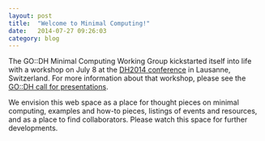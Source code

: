 ```yaml
---
layout: post
title:  "Welcome to Minimal Computing!"
date:   2014-07-27 09:26:03
category: blog
---
```


The GO::DH Minimal Computing Working Group kickstarted itself into life with a workshop on  July 8 at the [DH2014 conference](http://dh2014.org) in Lausanne, Switzerland. For more information about that workshop, please see the [GO::DH call for presentations](http://www.globaloutlookdh.org/working-groups/minimal-computing/kickstart-workshop/).

We envision this web space as a place for thought pieces on minimal computing, examples and how-to pieces, listings of events and resources, and as a place to find collaborators. Please watch this space for further developments. 
